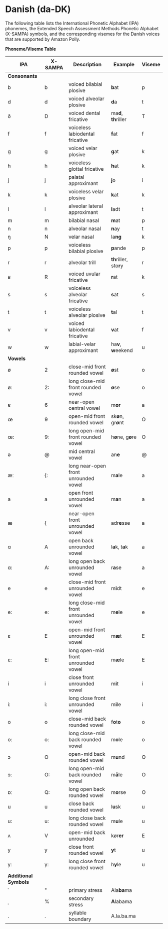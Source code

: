 # Danish \(da\-DK\)<a name="ph-table-danish"></a>

The following table lists the International Phonetic Alphabet \(IPA\) phonemes, the Extended Speech Assessment Methods Phonetic Alphabet \(X\-SAMPA\) symbols, and the corresponding visemes for the Danish voices that are supported by Amazon Polly\.


**Phoneme/Viseme Table**  

| IPA | X\-SAMPA | Description | Example | Viseme | 
| --- | --- | --- | --- | --- | 
|  **Consonants**  | 
| b | b | voiced bilabial plosive | **b**at | p | 
| d | d | voiced alveolar plosive | **d**a | t | 
| ð | D | voiced dental fricative | ma**d**, **th**riller | T | 
| f | f | voiceless labiodental fricative | **f**at | f | 
| g | g | voiced velar plosive | **g**at | k | 
| h | h | voiceless glottal fricative | **h**at | k | 
| j | j | palatal approximant | **j**o | i | 
| k | k | voiceless velar plosive | **k**at | k | 
| l | l | alveolar lateral approximant | **l**adt | t | 
| m | m | bilabial nasal | **m**at | p | 
| n | n | alveolar nasal | **n**ay | t | 
| ŋ | N | velar nasal | la**ng** | k | 
| p | p | voiceless bilabial plosive | **p**ande | p | 
| r | r | alveolar trill | **th**riller, sto**r**y | r | 
| ʁ | R | voiced uvular fricative | **r**at | k | 
| s | s | voiceless alveolar fricative | **s**at | s | 
| t | t | voiceless alveolar plosive | **t**al | t | 
| v | v | voiced labiodental fricative | **v**at | f | 
| w | w | labial\-velar approximant | ha**v**, **w**eekend | u | 
|  **Vowels**  | 
| ø | 2 | close\-mid front rounded vowel | **ø**st | o | 
| ø: | 2: | long close\-mid front rounded vowel | **ø**se | o | 
| ɐ | 6 | near\-open central vowel | m**or** | a | 
| œ | 9 | open\-mid front rounded vowel | sk**ø**n, gr**ø**nt | O | 
| œ: | 9: | long open\-mid front rounded vowel | h**ø**ne, g**ø**re | O | 
| ə | @ | mid central vowel | an**e** | @ | 
| æː | \{: | long near\-open front unrounded vowel | m**a**le | a | 
| a | a | open front unrounded vowel | m**a**n | a | 
| æ | \{ | near\-open front unrounded vowel | adr**e**sse | a | 
| ɑ | A | open back unrounded vowel | l**a**k, t**a**k | a | 
| ɑ: | A: | long open back unrounded vowel | r**a**se | a | 
| e  | e  | close\-mid front unrounded vowel | m**i**dt | e  | 
| e:  | e:  | long close\-mid front unrounded vowel | m**e**le  | e  | 
| ɛ  | E  | open\-mid front unrounded vowel | m**æ**t  | E  | 
| ɛ:  | E:  | long open\-mid front unrounded vowel | m**æ**le  | E  | 
| i  | i  | close front unrounded vowel | m**i**t | i  | 
| i:  | i:  | long close front unrounded vowel | m**i**le | i  | 
| o  | o  | close\-mid back rounded vowel | f**o**t**o** | o  | 
| o:  | o:  | long close\-mid back rounded vowel | m**o**le | o  | 
| ɔ  | O  | open\-mid back rounded vowel | m**u**nd | O  | 
| ɔ:  | O:  | long open\-mid back rounded vowel | m**å**le | O | 
| ɒː  | Q:  | long open back rounded vowel | m**o**rse | O  | 
| u  | u  | close back rounded vowel | l**u**sk | u | 
| u:  | u:  | long close back rounded vowel | m**u**le | u | 
| ʌ  | V  | open\-mid back unrounded  | kør**er** | E | 
| y | y | close front rounded vowel | **y**t | u | 
| y: | y: | long close front rounded vowel | h**y**le | u | 
|  **Additional Symbols**  | 
| ˈ | " | primary stress | Ala**ba**ma |  | 
| ˌ | % | secondary stress | **A**labama |  | 
| \. | \. | syllable boundary | A\.la\.ba\.ma |  | 